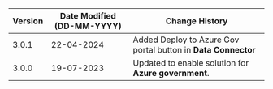 | **Version** | **Date Modified (DD-MM-YYYY)** | **Change History**                                    |
|-------------|--------------------------------|-------------------------------------------------------|
| 3.0.1       | 22-04-2024                     | Added Deploy to Azure Gov portal button in **Data Connector**   |
| 3.0.0       | 19-07-2023                     | Updated to enable solution for **Azure government**.  |